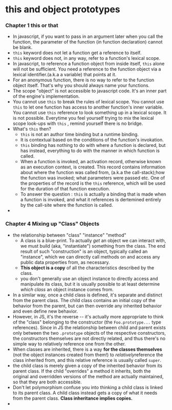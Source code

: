 # this and object prototypes

### Chapter 1 this or that

* In javascript, if you want to pass in an argument later when you call the function, the parameter of the function (in function declaration) cannot be blank.
* `this` keyword does not let a function get a reference to itself.
* `this` keyword does not, in any way, refer to a function's lexical scope.
* In javascript, to reference a function object from inside itself, `this` alone will not be sufficient. You need a reference to the function object via a lexical identifier.(a.k.a a variable) that points at it.
* For an anonymous function, there is no way to refer to the function object itself. That's why you should always name your functions.
* The scope "object" is not accessible to javascript code. It's an inner part of the engine's implementation.
* You cannot use `this` to break the rules of lexical scope. You cannot use `this` to let one function has access to another function's inner variable. You cannot use `this` reference to look something up in a lexical scope. It is not possible. Everytime you feel yourself trying to mix the lexical scope look-ups with `this` , remind yourself there is no bridge. 
* What's `this` then? 
  * `this` is not an author time binding but a runtime binding.
  * It is contextual based on the conditions of the function's invokation.
  * `this` binding has nothing to do with where a function is declared, but has instead, everything to do with the manner in which function is called.
  * When a function is invoked, an activation record, otherwise known as an execution context, is created. This record contains information about where the function was called from, (a.k.a the call-stack);how the function was invoked; what parameters were passed etc. One of the properties of the record is the `this` reference, which will be used for the duration of that function execution.
  * To answer the question : `this` is actually a binding that is made when a function is invoked, and what it references is dertemined entirely by the call-site where the function is called. 
* ​

### Chapter 4 Mixing up "Class" Objects

- the relationship between "class" "instance" "method"
  - A class is a blue-print. To actually *get* an object we can interact with, we must build (aka, "instantiate") something from the class. The end result of such "construction" is an object, typically called an "instance", which we can directly call methods on and access any public data properties from, as necessary.
  - **This object is a copy** of all the characteristics described by the class.
  - you don't generally use an object instance to directly access and manipulate its class, but it is usually possible to at least determine *which class* an object instance comes from.
- In a similar way, once a child class is defined, it's separate and distinct from the parent class. The child class contains an initial copy of the behavior from the parent, but can then override any inherited behavior and even define new behavior.
- However, in JS, it's the reverse -- it's actually more appropriate to think of the "class" belonging to the constructor (the `Foo.prototype...` type references). Since in JS the relationship between child and parent exists only between the two `.prototype` objects of the respective constructors, the constructors themselves are not directly related, and thus there's no simple way to relatively reference one from the other.
- When classes are inherited, there is a way **for the classes themselves** (not the object instances created from them!) to *relatively*reference the class inherited from, and this relative reference is usually called `super`.
- the child class is merely given a copy of the inherited behavior from its parent class. If the child "overrides" a method it inherits, both the original and overridden versions of the method are actually maintained, so that they are both accessible.
- Don't let polymorphism confuse you into thinking a child class is linked to its parent class. A child class instead gets a copy of what it needs from the parent class. **Class inheritance implies copies.**
- ​






